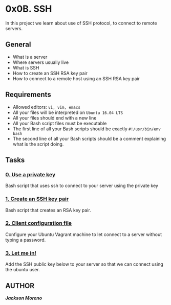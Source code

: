 # 0x0B. SSH
In this project we learn about use of SSH protocol, to connect to remote servers.

## General
+ What is a server
+ Where servers usually live
+ What is SSH
+ How to create an SSH RSA key pair
+ How to connect to a remote host using an SSH RSA key pair

## Requirements
+ Allowed editors: `vi, vim, emacs`
+ All your files will be interpreted on `Ubuntu 16.04 LTS`
+ All your files should end with a new line
+ All your Bash script files must be executable
+ The first line of all your Bash scripts should be exactly `#!/usr/bin/env bash`
+ The second line of all your Bash scripts should be a comment explaining what is the script doing.


## Tasks

### [0. Use a private key](0-use_a_private_key)
Bash script that uses ssh to connect to your server using the private key

### [1. Create an SSH key pair](1-create_ssh_key_pair)
Bash script that creates an RSA key pair.

### [2. Client configuration file](2-ssh_config)
Configure your Ubuntu Vagrant machine to let connect to a server without typing a password.

### [3. Let me in!](0x0B-ssh)
Add the SSH public key below to your server so that we can connect using the ubuntu user.

## AUTHOR
**_Jackson Moreno_**
